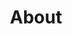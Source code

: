 ---
title: "About"
type: docs
weight: 5
description: A list of other information related to Toolbox.
---